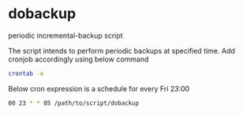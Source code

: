 # dobackup
periodic incremental-backup script

The script intends to perform periodic backups at specified time. Add cronjob accordingly using below command

```bash
crontab -e
```

Below cron expression is a schedule for every Fri 23:00

```bash
00 23 * * 05 /path/to/script/dobackup
```

